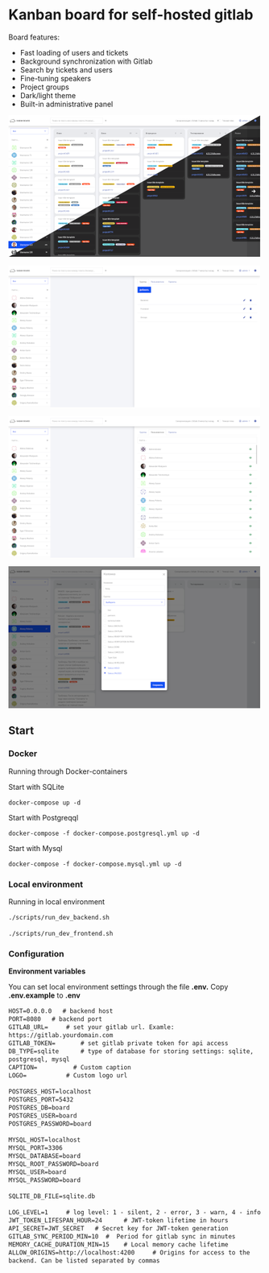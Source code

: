 # Kanban board for self-hosted gitlab

Board features:
  - Fast loading of users and tickets
  - Background synchronization with Gitlab
  - Search by tickets and users
  - Fine-tuning speakers
  - Project groups
  - Dark/light theme
  - Built-in administrative panel


 ![Kaban board](/board.png)

 ![Kaban board](/board-admin-1.png)

 ![Kaban board](/board-admin-2.png)

 ![Kaban board](/board-admin-3.png)


## Start

### Docker

Running through Docker-containers

Start with SQLite

```
docker-compose up -d
```

Start with Postgreqql

```
docker-compose -f docker-compose.postgresql.yml up -d
```

Start with Mysql

```
docker-compose -f docker-compose.mysql.yml up -d
```

### Local environment

Running in local environment

```
./scripts/run_dev_backend.sh

./scripts/run_dev_frontend.sh
```


### Configuration

**Environment variables**

You can set local environment settings through the file **.env.** Copy **.env.example** to **.env**

```
HOST=0.0.0.0   # backend host
PORT=8080   # backend port
GITLAB_URL=     # set your gitlab url. Examle: https://gitlab.yourdomain.com
GITLAB_TOKEN=       # set gitlab private token for api access
DB_TYPE=sqlite      # type of database for storing settings: sqlite, postgresql, mysql
CAPTION=          # Custom caption
LOGO=           # Custom logo url

POSTGRES_HOST=localhost
POSTGRES_PORT=5432
POSTGRES_DB=board
POSTGRES_USER=board
POSTGRES_PASSWORD=board

MYSQL_HOST=localhost
MYSQL_PORT=3306
MYSQL_DATABASE=board
MYSQL_ROOT_PASSWORD=board
MYSQL_USER=board
MYSQL_PASSWORD=board

SQLITE_DB_FILE=sqlite.db

LOG_LEVEL=1     # log level: 1 - silent, 2 - error, 3 - warn, 4 - info
JWT_TOKEN_LIFESPAN_HOUR=24      # JWT-token lifetime in hours
API_SECRET=JWT_SECRET   # Secret key for JWT-token generation
GITLAB_SYNC_PERIOD_MIN=10  #  Period for gitlab sync in minutes
MEMORY_CACHE_DURATION_MIN=15    # Local memory cache lifetime
ALLOW_ORIGINS=http://localhost:4200     # Origins for access to the backend. Can be listed separated by commas

```
